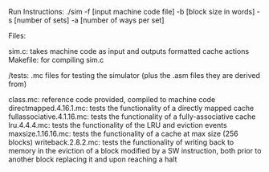 Run Instructions:
./sim -f [input machine code file] -b [block size in words] -s [number of sets] -a [number of ways per set]

Files:

sim.c: takes machine code as input and outputs formatted cache actions
Makefile: for compiling sim.c

/tests:  .mc files for testing the simulator (plus the .asm files they are derived from)

class.mc: reference code provided, compiled to machine code
directmapped.4.16.1.mc: tests the functionality of a directly mapped cache
fullassociative.4.1.16.mc: tests the functionality of a fully-associative cache
lru.4.4.4.mc: tests the functionality of the LRU and eviction events
maxsize.1.16.16.mc: tests the functionality of a cache at max size (256 blocks)
writeback.2.8.2.mc: tests the functionality of writing back to memory in the eviction of a block modified by a SW instruction, both prior to another block replacing it and upon reaching a halt

